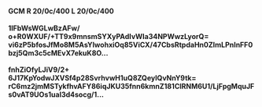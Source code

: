 #### GCM R 20/0c/400 L 20/0c/400
**1lFbWsWGLwBzAFw/**<br/>**o+R0WXUF/+TT9x9mnsmSYXyPAdIvWIa34NPWwzLyorQ=**<br/>**vi6zP5bfosJfMo8M5AsYIwohxiOq85ViCX/47CbsRtpdaHn0ZImLPnInFF0bzj5Qm3c5cMEvX7ekuK8O...**<br/><br/>
**fnhZiOfyLJiV9/2+**<br/>**6J17KpYodwJXVSf4p28SvrhvwH1uQ8ZQeylQvNnY9tk=**<br/>**rC6mz2jmMSTykfhvAFY86iqJKU35fnn6kmnZ181ClRNM6U1/LjFpgMquJFs0vAT9UOs1ual3d4socg/1...**